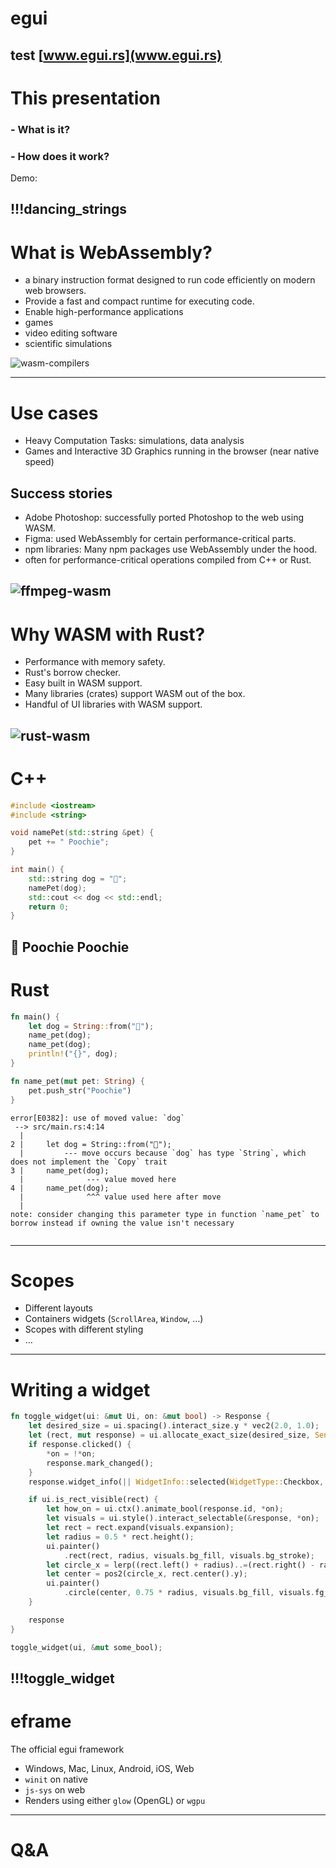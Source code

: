 # egui
test
[www.egui.rs](www.egui.rs)
-------------------------------------------------------------------------------

# This presentation
### - What is it?
### - How does it work?
Demo:

!!!dancing_strings
-------------------------------------------------------------------------------

# What is WebAssembly?
   - a binary instruction format designed to run code efficiently on modern web browsers.
   - Provide a fast and compact runtime for executing code.
   - Enable high-performance applications
   - games
   - video editing software
   - scientific simulations 

![wasm-compilers](bytes://wasm-compilers.png)

-------------------------------------------------------------------------------

# Use cases
 - Heavy Computation Tasks: simulations, data analysis
 - Games and Interactive 3D Graphics running in the browser (near native speed) 

## Success stories

 - Adobe Photoshop: successfully ported Photoshop to the web using WASM.
 - Figma: used WebAssembly for certain performance-critical parts.
 - npm libraries: Many npm packages use WebAssembly under the hood.
 - often for performance-critical operations compiled from C++ or Rust.

![ffmpeg-wasm](bytes://ffmpeg-wasm.png)
-------------------------------------------------------------------------------
# Why WASM with Rust?
- Performance with memory safety.
- Rust's borrow checker.
- Easy built in WASM support.
- Many libraries (crates) support WASM out of the box.
- Handful of UI libraries with WASM support.

![rust-wasm](bytes://rust-wasm.png)
-------------------------------------------------------------------------------
# C++

```cpp
#include <iostream>
#include <string>

void namePet(std::string &pet) {
    pet += " Poochie";
}

int main() {
    std::string dog = "🐶";
    namePet(dog);
    std::cout << dog << std::endl;
    return 0;
}
```

🐶 Poochie Poochie
-------------------------------------------------------------------------------
# Rust
```rs
fn main() {
    let dog = String::from("🐶");
    name_pet(dog);
    name_pet(dog);
    println!("{}", dog);
}

fn name_pet(mut pet: String) {
    pet.push_str("Poochie")
}
```
```red
error[E0382]: use of moved value: `dog`
 --> src/main.rs:4:14
  |
2 |     let dog = String::from("🐶");
  |         --- move occurs because `dog` has type `String`, which does not implement the `Copy` trait
3 |     name_pet(dog);
  |              --- value moved here
4 |     name_pet(dog);
  |              ^^^ value used here after move
  |
note: consider changing this parameter type in function `name_pet` to borrow instead if owning the value isn't necessary
 
```
-------------------------------------------------------------------------------

# Scopes

* Different layouts
* Containers widgets (`ScrollArea`, `Window`, …)
* Scopes with different styling
* …
-------------------------------------------------------------------------------

# Writing a widget

``` rs
fn toggle_widget(ui: &mut Ui, on: &mut bool) -> Response {
    let desired_size = ui.spacing().interact_size.y * vec2(2.0, 1.0);
    let (rect, mut response) = ui.allocate_exact_size(desired_size, Sense::click());
    if response.clicked() {
        *on = !*on;
        response.mark_changed();
    }
    response.widget_info(|| WidgetInfo::selected(WidgetType::Checkbox, *on, ""));

    if ui.is_rect_visible(rect) {
        let how_on = ui.ctx().animate_bool(response.id, *on);
        let visuals = ui.style().interact_selectable(&response, *on);
        let rect = rect.expand(visuals.expansion);
        let radius = 0.5 * rect.height();
        ui.painter()
            .rect(rect, radius, visuals.bg_fill, visuals.bg_stroke);
        let circle_x = lerp((rect.left() + radius)..=(rect.right() - radius), how_on);
        let center = pos2(circle_x, rect.center().y);
        ui.painter()
            .circle(center, 0.75 * radius, visuals.bg_fill, visuals.fg_stroke);
    }

    response
}
```

``` rs
toggle_widget(ui, &mut some_bool);
```

!!!toggle_widget
-------------------------------------------------------------------------------

# eframe
The official egui framework

* Windows, Mac, Linux, Android, iOS, Web
* `winit` on native
* `js-sys` on web
* Renders using either `glow` (OpenGL) or `wgpu`
-------------------------------------------------------------------------------

# Q&A
